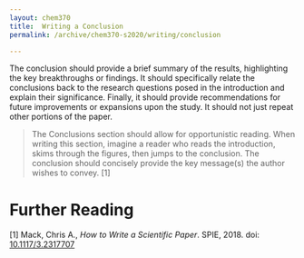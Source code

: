 ```yaml
---
layout: chem370
title:  Writing a Conclusion
permalink: /archive/chem370-s2020/writing/conclusion

---
```


The conclusion should provide a brief summary of the results, highlighting the key breakthroughs or findings.  It should specifically relate the conclusions back to the research questions posed in the introduction and explain their significance.  Finally, it should provide recommendations for future improvements or expansions upon the study.  It should not just repeat other portions of the paper.

> The Conclusions section should allow for opportunistic reading. When writing this section, imagine a reader who reads the introduction, skims through the figures, then jumps to the conclusion. The conclusion should concisely provide the key message(s) the author wishes to convey. [1]

# Further Reading

[1] Mack, Chris A., *How to Write a Scientific Paper*. SPIE, 2018. doi: [10.1117/3.2317707](https://doi.org/10.1117/3.2317707)
